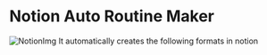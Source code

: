 # Notion Auto Routine Maker
![NotionImg](https://user-images.githubusercontent.com/52990026/103412203-51e51c80-4bb7-11eb-9391-a23c89ef0a4a.png)
It automatically creates the following formats in notion